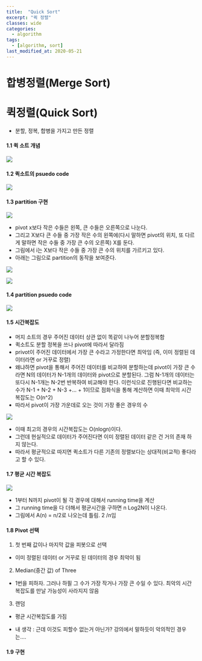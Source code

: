 ```yaml
---
title:  "Quick Sort"
excerpt: "퀵 정렬"
classes: wide
categories:
  - algorithm
tags:
  - [algorithm, sort]
last_modified_at: 2020-05-21
---
```






# 합병정렬(Merge Sort)





# 퀵정렬(Quick Sort)

* 분할, 정복, 합병을 가지고 만든 정렬



#### 1.1 퀵 소트 개념

![]({{site.url}}/assets/images/algo16.PNG)

#### 1.2 퀵소트의 psuedo code

![]({{site.url}}/assets/images/algo15.PNG)

#### 1.3 partition 구현

![]({{site.url}}/assets/images/algo14.PNG)

* pivot x보다 작은 수들은 왼쪽, 큰 수들은 오른쪽으로 나눈다.
* 그리고 X보다 큰 수들 중 가장 작은 수의 왼쪽에(다시 말하면 pivot의 위치, 또 다르게 말하면 작은 수들 중 가장 큰 수의 오른쪽) X를 둔다.
* 그림에서 i는 X보다 작은 수들 중 가장 큰 수의 위치를 가르키고 있다.
* 아래는 그림으로 partition의 동작을 보여준다.

![]({{site.url}}/assets/images/algo17.PNG)

![]({{site.url}}/assets/images/algo18.PNG)

#### 1.4 partition psuedo code

![]({{site.url}}/assets/images/algo19.PNG)



#### 1.5 시간복잡도

* 머지 소트의 경우 주어진 데이터 상관 없이 똑같이 나누어 분할정복함
* 퀵소트도 분할 정복을 쓰나 pivot에 따라서 달라짐
* privot이 주어진 데이터에서 가장 큰 수라고 가정한다면 최악임 (즉, 이미 정렬된 데이터라면 or 거꾸로 정렬)
* 왜냐하면 pivot을 통해서 주어진 데이터를 비교하여  분할하는데 pivot이 가장 큰 수라면 N의 데이터가 N-1개의 데이터와 pivot으로 분할된다. 그럼 N-1개의 데이터는 또다시 N-1개는 N-2번 반복하여 비교해야 한다. 이런식으로 진행된다면 비교하는 수가 N-1 + N-2 + N-3 +... + 1이므로 점화식을 통해 계산하면 이때 최악의 시간 복잡도는 O(n^2)
* 따라서 pivot이 가장 가운데로 오는 것이 가장 좋은 경우의 수

![]({{site.url}}/assets/images/algo20.PNG)

* 이때 최고의 경우의 시간복잡도는 O(nlogn)이다.
* 그런데 현실적으로 데이터가 주어진다면 이미 정렬된 데이터 같은 건 거의 존재 하지 않는다.
* 따라서 평균적으로 따지면 퀵소트가 다른 기존의 정렬보다는 상대적(비교적) 좋다라고 할 수 있다.



#### 1.7 평균 시간 복잡도

![]({{site.url}}/assets/images/algo21.PNG)

* 1부터 N까지 pivot이 될 각 경우에 대해서 running time을 계산
* 그 running time을 다 더해서 평균시간을 구하면 n Log2N이 나온다.
* 그림에서 A(n) = n/2로 나오는데 틀림. 2 /n임



#### 1.8 Pivot 선택

1. 첫 번째 값이나 마지막 값을 피봇으로 선택

* 이미 정렬된 데이터 or 거꾸로 된 데이터의 경우 최악이 됨

2. Median(중간 값) of Three

* 1번을 피하자. 그러나 하필 그 수가 가장 작거나 가장 큰 수일 수 있다. 최악의 시간복잡도를 만날 가능성이 사라지지 않음

3. 랜덤

* 평균 시간복잡도를 가짐

* 내 생각 : 근데 이것도 피할수 없는거 아닌가? 강의에서 말하듯이 악의적인 경우는....



#### 1.9 구현

```java

```
